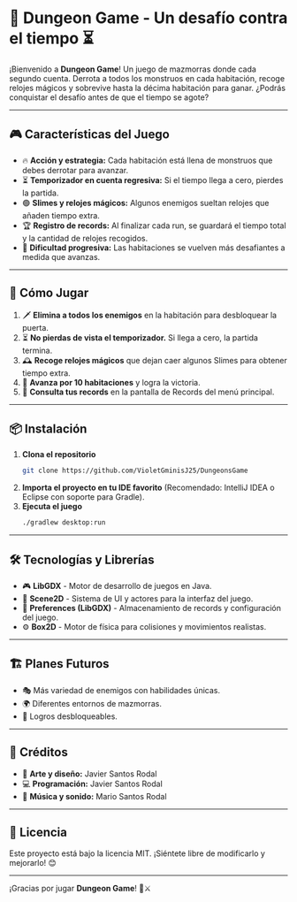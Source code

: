 # 🏰 Dungeon Game - Un desafío contra el tiempo ⏳

¡Bienvenido a **Dungeon Game**! Un juego de mazmorras donde cada segundo cuenta. Derrota a todos los monstruos en cada habitación, recoge relojes mágicos y sobrevive hasta la décima habitación para ganar. ¿Podrás conquistar el desafío antes de que el tiempo se agote?

---

## 🎮 Características del Juego

- 🔥 **Acción y estrategia:** Cada habitación está llena de monstruos que debes derrotar para avanzar.
- ⏳ **Temporizador en cuenta regresiva:** Si el tiempo llega a cero, pierdes la partida.
- 🟢 **Slimes y relojes mágicos:** Algunos enemigos sueltan relojes que añaden tiempo extra.
- 🏆 **Registro de records:** Al finalizar cada run, se guardará el tiempo total y la cantidad de relojes recogidos.
- 🔄 **Dificultad progresiva:** Las habitaciones se vuelven más desafiantes a medida que avanzas.

---

## 🚀 Cómo Jugar

1. 🗡️ **Elimina a todos los enemigos** en la habitación para desbloquear la puerta.
2. ⏳ **No pierdas de vista el temporizador.** Si llega a cero, la partida termina.
3. 🕰️ **Recoge relojes mágicos** que dejan caer algunos Slimes para obtener tiempo extra.
4. 🚪 **Avanza por 10 habitaciones** y logra la victoria.
5. 📜 **Consulta tus records** en la pantalla de Records del menú principal.

---

## 📦 Instalación

1. **Clona el repositorio**
   ```sh
   git clone https://github.com/VioletGminisJ25/DungeonsGame
   ```
2. **Importa el proyecto en tu IDE favorito** (Recomendado: IntelliJ IDEA o Eclipse con soporte para Gradle).
3. **Ejecuta el juego**
   ```sh
   ./gradlew desktop:run
   ```

---

## 🛠️ Tecnologías y Librerías

- 🎮 **LibGDX** - Motor de desarrollo de juegos en Java.
- 🔲 **Scene2D** - Sistema de UI y actores para la interfaz del juego.
- 📁 **Preferences (LibGDX)** - Almacenamiento de records y configuración del juego.
- ⚙️ **Box2D** - Motor de física para colisiones y movimientos realistas.

---

## 🏗️ Planes Futuros

- 🎭 Más variedad de enemigos con habilidades únicas.
- 🌍 Diferentes entornos de mazmorras.
- 📜 Logros desbloqueables.

---

## 👥 Créditos

- 🎨 **Arte y diseño:** Javier Santos Rodal
- 💻 **Programación:** Javier Santos Rodal
- 🎵 **Música y sonido:** Mario Santos Rodal

---

## 📜 Licencia

Este proyecto está bajo la licencia MIT. ¡Siéntete libre de modificarlo y mejorarlo! 😊

---

¡Gracias por jugar **Dungeon Game**! 🏰⚔️

